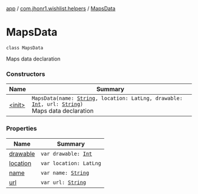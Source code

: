 [app](../../index.md) / [com.jhonr1.wishlist.helpers](../index.md) / [MapsData](./index.md)

# MapsData

`class MapsData`

Maps data declaration

### Constructors

| Name | Summary |
|---|---|
| [&lt;init&gt;](-init-.md) | `MapsData(name: `[`String`](https://kotlinlang.org/api/latest/jvm/stdlib/kotlin/-string/index.html)`, location: LatLng, drawable: `[`Int`](https://kotlinlang.org/api/latest/jvm/stdlib/kotlin/-int/index.html)`, url: `[`String`](https://kotlinlang.org/api/latest/jvm/stdlib/kotlin/-string/index.html)`)`<br>Maps data declaration |

### Properties

| Name | Summary |
|---|---|
| [drawable](drawable.md) | `var drawable: `[`Int`](https://kotlinlang.org/api/latest/jvm/stdlib/kotlin/-int/index.html) |
| [location](location.md) | `var location: LatLng` |
| [name](name.md) | `var name: `[`String`](https://kotlinlang.org/api/latest/jvm/stdlib/kotlin/-string/index.html) |
| [url](url.md) | `var url: `[`String`](https://kotlinlang.org/api/latest/jvm/stdlib/kotlin/-string/index.html) |

